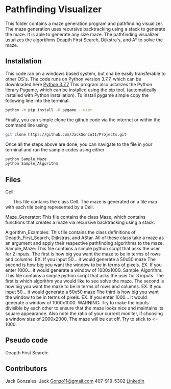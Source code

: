 # Pathfinding Visualizer
This folder contains a maze generation program and pathfinding visualizer. The maze generation uses recursive backtracking using a stack to generate the maze. It is able to generate any size maze. The pathfinding visualizer ustalizes the algortihms Deapth First Search, Dijkstra's, and A* to solve the maze. 

## Installation
This code ran on a windows based system, but cna be easily transferable to other OS's. 
The code runs on Python version 3.7.7, which can be downloaded here [Python 3.7.7](https://www.python.org/downloads/release/python-377/)
This program also ustalizes the Python library Pygame, which can be installed using the pip tool, (automatically installed with Python installation). To install pygame simple copy the following line into the terminal.
 ```bash
 python -m pip install -U pygame --user
 ```
 Finally, you can simple clone the github code via the internet or within the command line using
 ```bash
 git clone https://github.com/JackGonzo11/Projects.git
 ```
 Once all the steps above are done, you can navigate to the file in your terminal and run the sample codes using either
 ```bash
python Sample_Maze
python Sample_Algorithm
 ```

## Files
Cell:

&nbsp;&nbsp;&nbsp;&nbsp;&nbsp;&nbsp;This file contains the class Cell. The maze is generated on a tile map with each tile being represented by a Cell.

Maze_Generator:
	This file contains the class Maze, which contains functions that creates a maze via recursive backtracking using a stack.

Algorithm_Examples:
	This file contains the class definitions of Deapth_First_Search, Dijkstras, and AStar. All of these class take a maze as an argument and apply their respective pathfinding algorithms to the maze. 
Sample_Maze:
	This file contains a simple python script that asks the user for 2 inputs. 
	The first is how big you want the maze to be in terms of rows and columns. 
		EX. If you input 50... it would generate a 50x50 maze
	The second is how big you want the window to be in terms of pixels.
		EX. If you enter 1000... it would generate a window of 1000x1000.
Sample_Algorithm:
	This file contains a simple python script that asks the user for 3 inputs.
	The first is which algorithm you would like to see solve the maze.
	The second is how big you want the maze to be in terms of rows and columns. 
		EX. If you input 50... it would generate a 50x50 maze
	The third is how big you want the window to be in terms of pixels.
		EX. If you enter 1000... it would generate a window of 1000x1000. 
WARNING: Try to make the inputs divisible by each other to ensure that the maze looks nice and 		maintains its square appearance. Also note the ratio of your current moniter, if choosing a 	window size of 2000x2000, The maze will be cut off. Try to stick to <= 1000.

## Pseudo code
Deapth First Search:

## Contributors
Jack Gonzales:
	Jack Gonzo11@gmail.com
	407-919-5302
	[LinkedIn](https://www.linkedin.com/in/jackgonzales112/)
